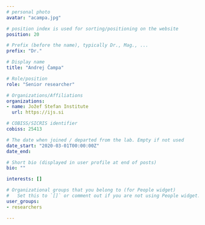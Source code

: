 ```yaml
---
# personal photo
avatar: "acampa.jpg"

# position index is used for sorting/positioning on the website
position: 20

# Prefix (before the name), typically Dr., Mag., ...
prefix: "Dr."

# Display name
title: "Andrej Čampa"

# Role/position
role: "Senior researcher"

# Organizations/Affiliations
organizations:
- name: Jožef Stefan Institute
  url: https://ijs.si

# COBISS/SICRIS identifier
cobiss: 25413

# The date when joined / departed from the lab. Empty if not used
date_start: "2020-03-01T00:00:00Z"
date_end:

# Short bio (displayed in user profile at end of posts)
bio: ""

interests: []

# Organizational groups that you belong to (for People widget)
#   Set this to `[]` or comment out if you are not using People widget.
user_groups:
- researchers

---
```

